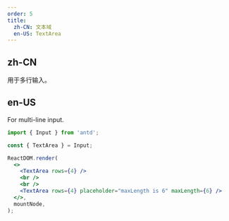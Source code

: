 ```yaml
---
order: 5
title:
  zh-CN: 文本域
  en-US: TextArea
---
```


## zh-CN

用于多行输入。

## en-US

For multi-line input.

```jsx
import { Input } from 'antd';

const { TextArea } = Input;

ReactDOM.render(
  <>
    <TextArea rows={4} />
    <br />
    <br />
    <TextArea rows={4} placeholder="maxLength is 6" maxLength={6} />
  </>,
  mountNode,
);
```
